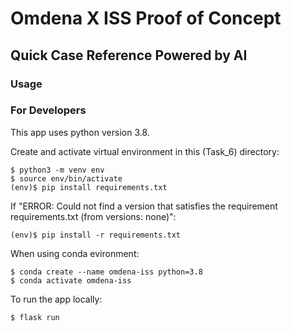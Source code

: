 # Omdena X ISS Proof of Concept

## Quick Case Reference Powered by AI

### Usage

### For Developers

This app uses python version 3.8.

Create and activate virtual environment in this (Task_6) directory:
```
$ python3 -m venv env
$ source env/bin/activate
(env)$ pip install requirements.txt
```
If "ERROR: Could not find a version that satisfies the requirement requirements.txt (from versions: none)":
```
(env)$ pip install -r requirements.txt
```
When using conda evironment:
```
$ conda create --name omdena-iss python=3.8
$ conda activate omdena-iss
```

To run the app locally:
```
$ flask run
```

